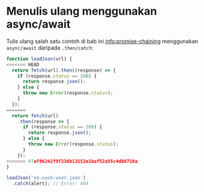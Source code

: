 # Menulis ulang menggunakan async/await

Tulis ulang salah satu contoh di bab ini <info:promise-chaining> menggunakan `async/await` daripada `.then/catch`:

```js run
function loadJson(url) {
<<<<<<< HEAD
  return fetch(url).then((response) => {
    if (response.status == 200) {
      return response.json();
    } else {
      throw new Error(response.status);
    }
  });
=======
  return fetch(url)
    .then(response => {
      if (response.status == 200) {
        return response.json();
      } else {
        throw new Error(response.status);
      }
    });
>>>>>>> 97ef86242f9f236b13152e1baf52a55c4db8728a
}

loadJson('no-such-user.json')
  .catch(alert); // Error: 404
```
